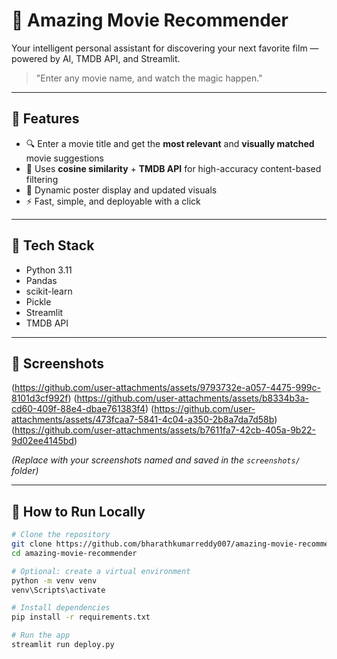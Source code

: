 # 🍿 Amazing Movie Recommender

Your intelligent personal assistant for discovering your next favorite film — powered by AI, TMDB API, and Streamlit.

> "Enter any movie name, and watch the magic happen."

---

## 🌟 Features

- 🔍 Enter a movie title and get the **most relevant** and **visually matched** movie suggestions
- 🧠 Uses **cosine similarity** + **TMDB API** for high-accuracy content-based filtering
- 🎥 Dynamic poster display and updated visuals
- ⚡ Fast, simple, and deployable with a click

---

## 🧪 Tech Stack

- Python 3.11
- Pandas
- scikit-learn
- Pickle
- Streamlit
- TMDB API

---

## 📸 Screenshots

(https://github.com/user-attachments/assets/9793732e-a057-4475-999c-8101d3cf992f)
(https://github.com/user-attachments/assets/b8334b3a-cd60-409f-88e4-dbae761383f4)
(https://github.com/user-attachments/assets/473fcaa7-5841-4c04-a350-2b8a7da7d58b)
(https://github.com/user-attachments/assets/b7611fa7-42cb-405a-9b22-9d02ee4145bd)



*(Replace with your screenshots named and saved in the `screenshots/` folder)*

---

## 🔧 How to Run Locally

```bash
# Clone the repository
git clone https://github.com/bharathkumarreddy007/amazing-movie-recommender.git
cd amazing-movie-recommender

# Optional: create a virtual environment
python -m venv venv
venv\Scripts\activate

# Install dependencies
pip install -r requirements.txt

# Run the app
streamlit run deploy.py
